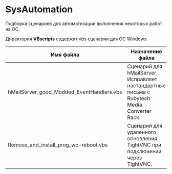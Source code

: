 # SysAutomation
Подборка сценариев для автоматизации выполнения некоторых работ на ОС.

Директория **VBscripts** содержит vbs сценарии для ОС Windows.

Имя файла                                               | Назначение файла
--------------------------------------------------------|----------------------------------------------------------------------------
hMailServer_good_Modded_EventHandlers.vbs               | Сценарий для hMailServer. Исправляет настандартные письма с Rubytech Media Converter Rack.
Remove_and_install_prog_wo-reboot.vbs                   | Сценарий для удаленного обновления TightVNC при подключении через TightVNC.
